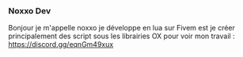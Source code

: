### Noxxo Dev

Bonjour je m'appelle noxxo je développe en lua sur Fivem est je créer principalement des script sous les librairies OX pour voir mon travail : https://discord.gg/eqnGm49xux

<!--
**Noxxodev/Noxxodev** is a ✨ _special_ ✨ repository because its `README.md` (this file) appears on your GitHub profile.

Here are some ideas to get you started:

- 🔭 I’m currently working on ...
- 🌱 I’m currently learning Overextended
- 👯 I’m looking to collaborate on ...
- 🤔 I’m looking for help with ...
- 💬 Ask me about fivem development under Overextended
- 📫 How to reach me: ...
- 😄 Pronouns: ...
- ⚡ Fun fact: ...
-->
